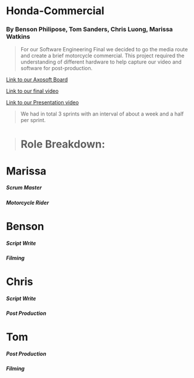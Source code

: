 # Honda-Commercial
### By Benson Philipose, Tom Sanders, Chris Luong, Marissa Watkins 

> For our Software Engineering Final we decided to go the media route and create a brief motorcycle commercial. This project required the understanding of different hardware to help capture our video and software for post-production. 

[Link to our Axosoft Board](https://mjw2d4.axosoft.com)

[Link to our final video](https://youtu.be/YsG_PyCnH94)

[Link to our Presentation video](https://youtu.be/-XShhHnknY4)

> We had in total 3 sprints with an interval of about a week and a half per sprint. 

> # Role Breakdown:
# Marissa 
  ##### Scrum Master
  ##### Motorcycle Rider 

# Benson 
  ##### Script Write 
  ##### Filming 
 
# Chris 
   ##### Script Write
   ##### Post Production
   
# Tom 
  ##### Post Production 
  ##### Filming 


